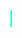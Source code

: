 <!-- Typing animation for GitHub Pages markdown -->

<style>
@keyframes typing {
  from { width: 0 }
  to { width: 6ch }
}

@keyframes blink {
  50% { border-color: transparent }
}

.typewriter {
  font-size: 1.5rem;
  font-family: 'Courier New', Courier, monospace;
  color: #00ffcc;
  border-right: 2px solid #00ffcc;
  white-space: nowrap;
  overflow: hidden;
  width: 6ch;
  animation: typing 2s steps(6) forwards, blink 0.7s step-end infinite;
}
</style>

<div class="typewriter">1dkw1d</div>
